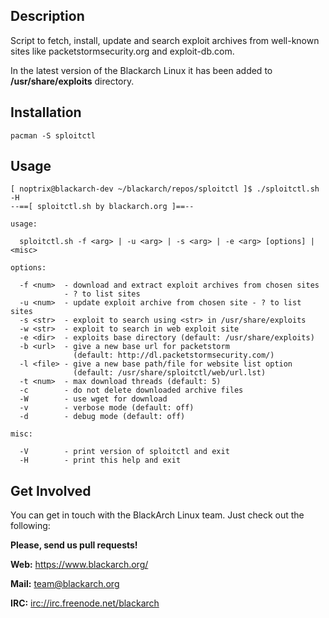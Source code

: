 ## Description

Script to fetch, install, update and search exploit archives from well-known
sites like packetstormsecurity.org and exploit-db.com.

In the latest version of the Blackarch Linux it has been added to
**/usr/share/exploits** directory.

## Installation

`pacman -S sploitctl`

## Usage

```
[ noptrix@blackarch-dev ~/blackarch/repos/sploitctl ]$ ./sploitctl.sh -H
--==[ sploitctl.sh by blackarch.org ]==--

usage:

  sploitctl.sh -f <arg> | -u <arg> | -s <arg> | -e <arg> [options] | <misc>

options:

  -f <num>  - download and extract exploit archives from chosen sites
            - ? to list sites
  -u <num>  - update exploit archive from chosen site - ? to list sites
  -s <str>  - exploit to search using <str> in /usr/share/exploits
  -w <str>  - exploit to search in web exploit site
  -e <dir>  - exploits base directory (default: /usr/share/exploits)
  -b <url>  - give a new base url for packetstorm
              (default: http://dl.packetstormsecurity.com/)
  -l <file> - give a new base path/file for website list option
              (default: /usr/share/sploitctl/web/url.lst)
  -t <num>  - max download threads (default: 5)
  -c        - do not delete downloaded archive files
  -W        - use wget for download
  -v        - verbose mode (default: off)
  -d        - debug mode (default: off)

misc:

  -V        - print version of sploitctl and exit
  -H        - print this help and exit
```

## Get Involved

You can get in touch with the BlackArch Linux team. Just check out the following:

**Please, send us pull requests!**

**Web:** https://www.blackarch.org/

**Mail:** team@blackarch.org

**IRC:** [irc://irc.freenode.net/blackarch](irc://irc.freenode.net/blackarch)
